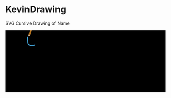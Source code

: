 # KevinDrawing
SVG Cursive Drawing of Name

![](https://github.com/Kevin-Hy/KevinDrawing/blob/main/kevin.gif)

